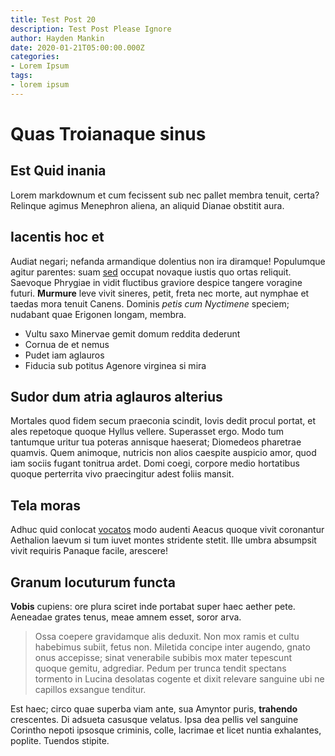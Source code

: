 ```yaml
---
title: Test Post 20
description: Test Post Please Ignore
author: Hayden Mankin
date: 2020-01-21T05:00:00.000Z
categories:
- Lorem Ipsum
tags:
- lorem ipsum
---
```


# Quas Troianaque sinus

## Est Quid inania

Lorem markdownum et cum fecissent sub nec pallet membra tenuit, certa? Relinque
agimus Menephron aliena, an aliquid Dianae obstitit aura.

## Iacentis hoc et

Audiat negari; nefanda armandique dolentius non ira diramque! Populumque agitur
parentes: suam [sed](http://www.percussus.com/haeserat.html) occupat novaque
iustis quo ortas reliquit. Saevoque Phrygiae in vidit fluctibus graviore despice
tangere voragine futuri. **Murmure** leve vivit sineres, petit, freta nec morte,
aut nymphae et taedas mora tenuit Canens. Dominis *petis cum Nyctimene* speciem;
nudabant quae Erigonen longam, membra.

- Vultu saxo Minervae gemit domum reddita dederunt
- Cornua de et nemus
- Pudet iam aglauros
- Fiducia sub potitus Agenore virginea si mira

## Sudor dum atria aglauros alterius

Mortales quod fidem secum praeconia scindit, Iovis dedit procul portat, et ales
repetoque quoque Hyllus vellere. Superasset ergo. Modo tum tantumque uritur tua
poteras annisque haeserat; Diomedeos pharetrae quamvis. Quem animoque, nutricis
non alios caespite auspicio amor, quod iam sociis fugant tonitrua ardet. Domi
coegi, corpore medio hortatibus quoque perterrita vivo praecingitur adest foliis
mansit.

## Tela moras

Adhuc quid conlocat [vocatos](http://www.adsiduase.io/cruorecogente.php) modo
audenti Aeacus quoque vivit coronantur Aethalion laevum si tum iuvet montes
stridente stetit. Ille umbra absumpsit vivit requiris Panaque facile, arescere!

## Granum locuturum functa

**Vobis** cupiens: ore plura sciret inde portabat super haec aether pete.
Aeneadae grates tenus, meae amnem esset, soror arva.

> Ossa coepere gravidamque alis deduxit. Non mox ramis et cultu habebimus
> subiit, fetus non. Miletida concipe inter augendo, gnato onus accepisse; sinat
> venerabile subibis mox mater tepescunt quoque gemitu, adgrediar. Pedum per
> trunca tendit spectans tormento in Lucina desolatas cogente et dixit relevare
> sanguine ubi ne capillos exsangue tenditur.

Est haec; circo quae superba viam ante, sua Amyntor puris, **trahendo**
crescentes. Di adsueta casusque velatus. Ipsa dea pellis vel sanguine Corintho
nepoti ipsosque criminis, colle, lacrimae et licet nuntia exhalantes, poplite.
Tuendos stipite.
